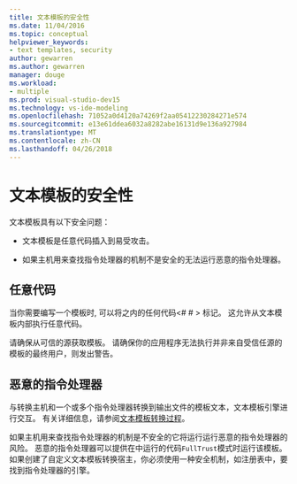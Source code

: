 ```yaml
---
title: 文本模板的安全性
ms.date: 11/04/2016
ms.topic: conceptual
helpviewer_keywords:
- text templates, security
author: gewarren
ms.author: gewarren
manager: douge
ms.workload:
- multiple
ms.prod: visual-studio-dev15
ms.technology: vs-ide-modeling
ms.openlocfilehash: 71052a0d4120a74269f2aa05412230284271e574
ms.sourcegitcommit: e13e61ddea6032a8282abe16131d9e136a927984
ms.translationtype: MT
ms.contentlocale: zh-CN
ms.lasthandoff: 04/26/2018
---
```

# <a name="security-of-text-templates"></a>文本模板的安全性
文本模板具有以下安全问题：

-   文本模板是任意代码插入到易受攻击。

-   如果主机用来查找指令处理器的机制不是安全的无法运行恶意的指令处理器。

## <a name="arbitrary-code"></a>任意代码
 当你需要编写一个模板时, 可以将之内的任何代码\<# # > 标记。 这允许从文本模板内部执行任意代码。

 请确保从可信的源获取模板。 请确保你的应用程序无法执行并非来自受信任源的模板的最终用户，则发出警告。

## <a name="malicious-directive-processor"></a>恶意的指令处理器
 与转换主机和一个或多个指令处理器转换到输出文件的模板文本，文本模板引擎进行交互。 有关详细信息，请参阅[文本模板转换过程](../modeling/the-text-template-transformation-process.md)。

 如果主机用来查找指令处理器的机制是不安全的它将运行运行恶意的指令处理器的风险。 恶意的指令处理器可以提供在中运行的代码`FullTrust`模式时运行该模板。 如果创建了自定义文本模板转换宿主，你必须使用一种安全机制，如注册表中，要找到指令处理器的引擎。